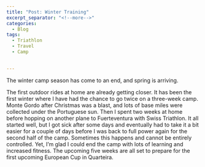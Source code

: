 ```yaml
---
title: "Post: Winter Training"
excerpt_separator: "<!--more-->"
categories:
  - Blog
tags:
  - Triathlon
  - Travel
  - Camp
  

---
```

The winter camp season has come to an end, and spring is arriving.

The first outdoor rides at home are already getting closer. It has been the first winter where I have had the chance to go twice on a three-week camp. Monte Gordo after Christmas was a blast, and lots of base miles were collected under the Portuguese sun. Then I spent two weeks at home before hopping on another plane to Fuerteventura with Swiss Triathlon. It all started well, but I got sick after some days and eventually had to take it a bit easier for a couple of days before I was back to full power again for the second half of the camp. Sometimes this happens and cannot be entirely controlled. Yet, I’m glad I could end the camp with lots of learning and increased fitness. The upcoming five weeks are all set to prepare for the first upcoming European Cup in Quarteira.
